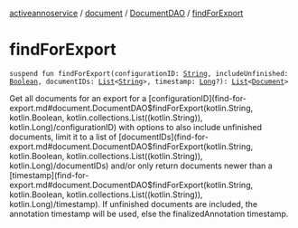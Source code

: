 [activeannoservice](../../index.md) / [document](../index.md) / [DocumentDAO](index.md) / [findForExport](./find-for-export.md)

# findForExport

`suspend fun findForExport(configurationID: `[`String`](https://kotlinlang.org/api/latest/jvm/stdlib/kotlin/-string/index.html)`, includeUnfinished: `[`Boolean`](https://kotlinlang.org/api/latest/jvm/stdlib/kotlin/-boolean/index.html)`, documentIDs: `[`List`](https://kotlinlang.org/api/latest/jvm/stdlib/kotlin.collections/-list/index.html)`<`[`String`](https://kotlinlang.org/api/latest/jvm/stdlib/kotlin/-string/index.html)`>, timestamp: `[`Long`](https://kotlinlang.org/api/latest/jvm/stdlib/kotlin/-long/index.html)`?): `[`List`](https://kotlinlang.org/api/latest/jvm/stdlib/kotlin.collections/-list/index.html)`<`[`Document`](../-document/index.md)`>`

Get all documents for an export for a [configurationID](find-for-export.md#document.DocumentDAO$findForExport(kotlin.String, kotlin.Boolean, kotlin.collections.List((kotlin.String)), kotlin.Long)/configurationID) with options to also include unfinished documents,
limit it to a list of [documentIDs](find-for-export.md#document.DocumentDAO$findForExport(kotlin.String, kotlin.Boolean, kotlin.collections.List((kotlin.String)), kotlin.Long)/documentIDs) and/or only return documents newer than a [timestamp](find-for-export.md#document.DocumentDAO$findForExport(kotlin.String, kotlin.Boolean, kotlin.collections.List((kotlin.String)), kotlin.Long)/timestamp). If unfinished documents
are included, the annotation timestamp will be used, else the finalizedAnnotation timestamp.

